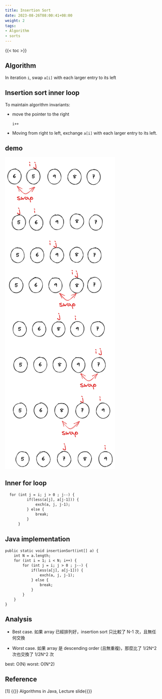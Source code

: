 ```yaml
---
title: Insertion Sort
date: 2023-08-26T08:00:41+08:00
weight: 2
tags:
- Algorithm
- sorts
---
```


{{< toc >}}



## Algorithm

In iteration `i`, swap `a[i]` with each larger entry to its left



## Insertion sort inner loop

To maintain algorithm invariants:

- move the pointer to the right

  `i++`

- Moving from right to left, exchange `a[i]` with each larger entry to its left.


## demo


![quick-find-example](https://raw.githubusercontent.com/viccj/upic/master/uPic/insertion-sort.png)




## Inner for loop

```
  for (int j = i; j > 0 ; j--) {
          if(less(a[j], a[j-1])) {
              exch(a, j, j-1);
          } else {
              break;
          }
      }
```



## Java implementation

```
public static void insertionSort(int[] a) {
    int N = a.length;
    for (int i = 1; i < N; i++) {
        for (int j = i; j > 0 ; j--) {
            if(less(a[j], a[j-1])) {
                exch(a, j, j-1);
            } else {
                break;
            }
        }
    }
}
```

## Analysis

- Best case. 如果 array 已經排列好，insertion sort 只比較了 N-1 次，且無任何交換

- Worst case. 如果 array 是 descending order (且無重複)，那麼比了 1/2N^2次也交換了 1/2N^2 次

best: O(N)
worst: O(N^2)



## Reference

<div id="refer-anchor-1"></div>

[1] {{<ref-out href="https://algs4.cs.princeton.edu/lectures/keynote/21ElementarySorts.pdf">}} Algorithms in Java, Lecture slide{{</ref-out>}}

